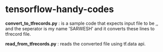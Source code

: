 # tensorflow-handy-codes

**convert_to_tfrecords.py** : is a sample code that expects input file to be <line1>,<line2>,<label> and the seperator is my name 'SARWESH' and it converts these lines to tfrecord file.

**read_from_tfrecords.py** : reads the converted file using tf.data api.
